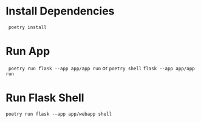 
# Install Dependencies
` poetry install` 

# Run App

` poetry run flask --app app/app run`
or
`poetry shell`
`flask --app app/app run`


# Run Flask Shell
`poetry run flask --app app/webapp shell`